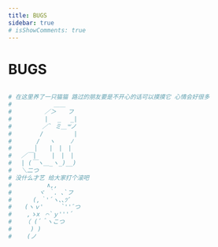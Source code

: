 ```yaml
---
title: BUGS
sidebar: true
# isShowComments: true
---
```


# BUGS

<ClientOnly>
<title-pv/>
</ClientOnly>

```python

# 在这里养了一只猫猫 路过的朋友要是不开心的话可以摸摸它 心情会好很多
# 　　　　　　 ＿＿
# 　　　　　／＞　　フ
# 　　　　　| 　_　 _|
# 　 　　　／` ミ＿꒳ノ
# 　　 　 /　　　 　 |
# 　　　 /　 ヽ　　 ﾉ
# 　 　 │　　|　|　|
# 　／￣|　　 |　|　|
# 　| (￣ヽ＿_ヽ_)__)
# 　＼二つ
# 没什么才艺 给大家打个滚吧
# 　　 　   ∧,, 
# 　　　　ヾ ｀. ､`フ
# 　　　(,｀'´ヽ､､ﾂﾞ
# 　 (ヽｖ'　　　`''ﾞつ
# 　　,ゝx　⌒`ｙ'''´
# 　 （ (´＾ヽこつ
# 　　 ) )
# 　　(ノ



```

<!-- #   く__,.ヘヽ.        /  ,ー､ 〉
#            ＼ ', !-─‐-i  /  /´
#            ／｀ｰ'       L/／｀ヽ､
#          /   ／,   /|   ,   ,       ',
#        ｲ   / /-‐/  ｉ  L_ ﾊ ヽ!   i
#         ﾚ ﾍ 7ｲ｀ﾄ   ﾚ'ｧ-ﾄ､!ハ|   |
#           !,/7 '0'     ´0iソ|    |
#           |.从"    _     ,,,, / |./    |
#           ﾚ'| i＞.､,,__  _,.イ /   .i   |
#             ﾚ'| | / k_７_/ﾚ'ヽ,  ﾊ.  |
#               | |/i 〈|/   i  ,.ﾍ |  i  |
#              .|/ /  ｉ：    ﾍ!    ＼  |
#               kヽ>､ﾊ    _,.ﾍ､    /､!
#               !'〈//｀Ｔ´', ＼ ｀'7'ｰr'
#               ﾚ'ヽL__|___i,___,ンﾚ|ノ
#                   ﾄ-,/  |___./
#                   'ｰ'    !_,.: -->

<ClientOnly>
  <leave/>
</ClientOnly/>